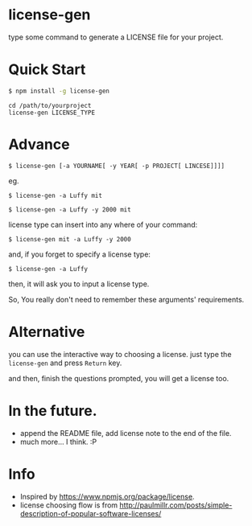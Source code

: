 # license-gen

type some command to generate a LICENSE file for your project.


# Quick Start

```sh
$ npm install -g license-gen
```

```
cd /path/to/yourproject
license-gen LICENSE_TYPE
```

# Advance

```
$ license-gen [-a YOURNAME[ -y YEAR[ -p PROJECT[ LINCESE]]]]
```

eg.

```
$ license-gen -a Luffy mit
```

```
$ license-gen -a Luffy -y 2000 mit
```

license type can insert into any where of your command:
```
$ license-gen mit -a Luffy -y 2000
```

and, if you forget to specify a license type:
```
$ license-gen -a Luffy
```
then, it will ask you to input a license type.

So, You really don't need to remember these arguments' requirements.


# Alternative

you can use the interactive way to choosing a license. just type the `license-gen` and press `Return` key.

and then, finish the questions prompted, you will get a license too.


# In the future.
* append the README file, add license note to the end of the file.
* much more... I think. :P


# Info
* Inspired by https://www.npmjs.org/package/license.
* license choosing flow is from http://paulmillr.com/posts/simple-description-of-popular-software-licenses/